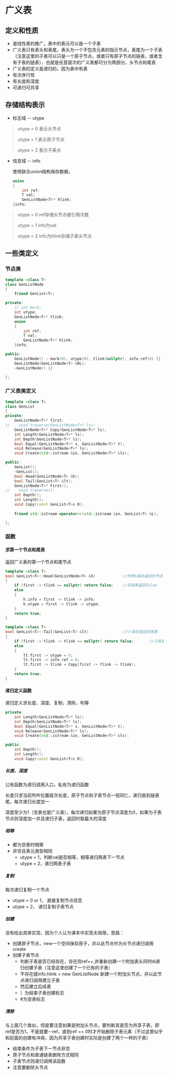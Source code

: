 # 广义表



## 定义和性质

+ 是线性表的推广，表中的表元可以是一个子表
+ 广义表只有表头和表尾，表头为一个不包含元素的指示节点，表尾为一个子表（注意这里的子表可以只是一个原子节点，或者只有原子节点的链表，或者含有子表的链表），也就是任意层次的广义表都可分为两部分，头节点和尾表
+ 广义表的定义是递归的，因为表中有表
+ 有次序行性
+ 有长度和深度
+ 可递归可共享

## 存储结构表示

+ 标志域 -- utype

> utype = 0 表示头节点
>
> utype = 1 表示原子节点
>
> utype = 2 表示子表点

+ 信息域 -- info

  使用联合union结构保存数据，

  ``` c++
  union 
  {
      int ref;
      T val;
      GenListNode<T>* hlink;
  }info;
  ```

> utype = 0 ref存储头节点被引用次数
>
> utype = 1 info为val
>
> utype = 2 info为hlink存储子表头节点



## 一些类定义

### 节点类

```c++
template <class T>
class GenListNode
{
    friend GenList<T>;

private:
    // int mark;
    int utype;
    GenListNode<T>* tlink;
    union 
    {
        int ref;
        T val;
        GenListNode<T>* hlink;
    }info;

public:
    GenListNode() : mark(0), utype(0), tlink(nullptr), info.ref(0) {}
    GenListNode(GenListNode<T> &RL);
    ~GenListNode() {}

};
```

### 广义表类定义

```c++
template <class T>
class GenList
{
private:
    GenListNode<T>* first;
//    void traverse(GenListNode<T>* ls);
    GenListNode<T>* Copy(GenListNode<T>* ls);
    int Length(GenListNode<T>* ls);
    int Depth(GenListNode<T>* ls);
    bool Equal(GenListNode<T>* s, GenListNode<T>* t);
    void Release(GenListNode<T>* ls);
    void Create(std::istream &in, GenListNode<T>* &ls);

public:
    GenList();
    ~GenList();
    bool Head(GenListNode<T> &h);
    bool Tail(GenList<T> &lt);
    GenListNode<T>* First();
//    void traverse();
    int Depth();
    int Length();
    void Copy(const GenList<T>& R);
    
    friend std::istream operator>>(std::istream &in, GenList<T> &L); 

};
```

### 函数

#### 求第一个节点和尾表

返回广义表的第一个节点和尾节点

```c++
template <class T>
bool GenList<T>::Head(GenListNode<T> &h)			//传参h保存返回的节点
{
    if (first -> tlink == nullptr) return false;	//空链表返回false
    else
    {
        h.info = first -> tlink -> info;
        h.utype = first -> tlink -> utype;
    }
    return true;
}

template <class T>
bool GenList<T>::Tail(GenList<T> &lt)				//lt保存返回的尾表
{
    if (first -> tlink -> tlink == nullptr) return false;		//只有第一个节点说明没有尾表
    else
    {
        lt.first -> utype = 0;
        lt.first -> info.ref = 0;
        lt.first -> tlink = Copy(first -> tlink -> tlink);
    }
    return true;
}
```

#### 递归定义函数

递归定义求长度、深度、复制，清除，判等

```c++
private:
	int Length(GenListNode<T>* ls);
	int Depth(GenListNode<T>* ls);
	bool Equal(GenListNode<T>* s, GenListNode<T>* t);
	void Release(GenListNode<T>* ls);
	void Create(std::istream &in, GenListNode<T>* &ls);

public:
    int Depth();
    int Length();
    void Copy(const GenList<T>& R);
```

##### 长度、深度

公有函数为递归调用入口，私有为递归函数

长度只求当前所咋位置层次长度，原子节点和子表节点一视同仁，递归直到链表尾，每次递归长度加一

深度至少为1（空表也是广义表），每次递归如果为原子节点深度为0，如果为子表节点则深度加一并且递归子表，返回时取最大的深度

##### 相等

+ 都为空表时相等
+ 非空且表元类型相同
  - utype = 1，判断val是否相等，相等递归两表下一节点
  - utype = 2，递归两表子表

##### 复制

每次递归复制一个节点

- utype = 0 or 1， 直接复制节点信息
- utype = 2， 递归复制子表节点

##### 创建

没有给出具体实现，因为个人认为课本中实现太局限，思路：

- 创建原子节点，new一个空间保存原子，并以此节点作为头节点递归调用create
- 创建子表节点
  - 判断子表是否已经存在，存在则ref++,并重新创建一个附加表头同时di递归创建子表（注意这里创建了一个已有的子表）
  - 不存在就info.hlink = new GenListNode<T> 新建一个附加头节点，并以此节点递归调用建立子表
  - 然后建立后续表
  - ）为结束子表创建标志
  - #为空表标志

##### 清除

与上面几个类似，但是要注意如果是附加头节点，要判断其是否为共享子表，即ref是否为1，不是就要--ref，直到ref == 0时才开始删除子表元素（不过这里似乎和前面的创建有冲突，因为共享子表创建时实际是创建了两个一样的子表）

- 结束条件为子表下一节点非空
- 原子节点和普通链表删除方式相同
- 子表节点则递归调用该函数
- 注意要删除头节点







